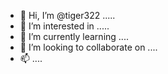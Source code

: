 - 👋 Hi, I’m @tiger322 .....
- 👀 I’m interested in .....
- 🌱 I’m currently learning ....
- 💞️ I’m looking to collaborate on ....
- 📫 ....
<!---
tiger322/tiger322 is a ✨ special ✨ repository because its `README.md` (this file) appears on your GitHub profile.
You can click the Preview link to take a look at your changes.
--->
